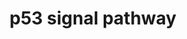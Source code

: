 ---
annotations:
- id: PW:0000304
  parent: regulatory pathway
  type: Pathway Ontology
  value: p53-independent G1/S DNA damage checkpoint pathway
authors:
- Emmaverver
- Khanspers
- Thomas
- Jinggao
- MaintBot
- Ddigles
- Mkutmon
citedin:
- link: PMC7645421
  title: Unraveling the blood transcriptome after real-life exposure of Wistar-rats
    to PM2.5, PM1 and water-soluble metals in the ambient air (2020)
description: 'We''ve used the following pathway as a reference: http://www.genome.jp/dbget-bin/show_pathway?rno04115+58918'
last-edited: 2019-09-17
organisms:
- Rattus norvegicus
redirect_from:
- /index.php/Pathway:WP656
- /instance/WP656
- /instance/WP656_rr107003
revision: r107003
schema-jsonld:
- '@context': https://schema.org/
  '@id': https://wikipathways.github.io/pathways/WP656.html
  '@type': Dataset
  creator:
    '@type': Organization
    name: WikiPathways
  description: 'We''ve used the following pathway as a reference: http://www.genome.jp/dbget-bin/show_pathway?rno04115+58918'
  keywords:
  - Apaf 1
  - Bax
  - Bid
  - Casp3
  - Casp8
  - Casp9
  - Cdc2
  - Cdk2
  - Cdk4
  - Cyclin B3
  - Cyclin D
  - Cyclin E
  - Cytochrome C1
  - Dexamethazone
  - Ei24
  - Fas
  - Gadd45
  - Gtse1
  - Igf1
  - Igfbp3
  - Mdm2
  - Noxa
  - Parp1
  - Perp
  - Phenobarbital
  - Puma
  - Reprimo
  - Scotin
  - Sfn
  - Siah
  - Tp53
  - Zmat3
  - p21
  license: CC0
  name: p53 signal pathway
seo: CreativeWork
title: p53 signal pathway
wpid: WP656
---